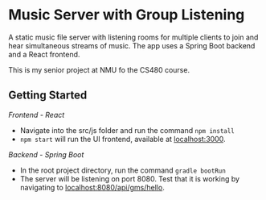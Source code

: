 # Music Server with Group Listening

A static music file server with listening rooms for multiple clients to join and hear simultaneous streams of music. The app uses a Spring Boot backend and a React frontend.

This is my senior project at NMU fo the CS480 course.

## Getting Started

_Frontend - React_

* Navigate into the src/js folder and run the command `npm install`
* `npm start` will run the UI frontend, available at [localhost:3000](http://localhost:3000).

_Backend - Spring Boot_

* In the root project directory, run the command `gradle bootRun`
* The server will be listening on port 8080. Test that it is working by navigating to [localhost:8080/api/gms/hello](http://localhost:8080/api/gms/hello).
